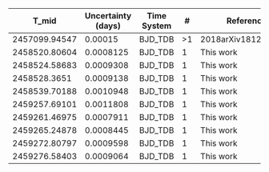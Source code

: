 |T_mid        |Uncertainty (days)|Time System|#  |Reference                             |
|-------------|------------------|-----------|---|--------------------------------------|
|2457099.94547|0.00015           |BJD_TDB    |>1 |2018arXiv181209264A                   |
|2458520.80604|0.0008125         |BJD_TDB    |1  |This work                             |
|2458524.58683|0.0009308         |BJD_TDB    |1  |This work                             |
|2458528.3651 |0.0009138         |BJD_TDB    |1  |This work                             |
|2458539.70188|0.0010948         |BJD_TDB    |1  |This work                             |
|2459257.69101|0.0011808         |BJD_TDB    |1  |This work                             |
|2459261.46975|0.0007911         |BJD_TDB    |1  |This work                             |
|2459265.24878|0.0008445         |BJD_TDB    |1  |This work                             |
|2459272.80797|0.0009598         |BJD_TDB    |1  |This work                             |
|2459276.58403|0.0009064         |BJD_TDB    |1  |This work                             |

